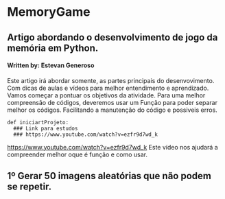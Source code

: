# MemoryGame
## Artigo abordando o desenvolvimento de jogo da memória em Python.
#### Written by: Estevan Generoso

Este artigo irá abordar somente, as partes principais do desenvovimento. Com dicas de aulas e vídeos para melhor entendimento e aprendizado.
Vamos começar a pontuar os objetivos da atividade.
Para uma melhor compreensão de códigos, deveremos usar um Função para poder separar melhor os códigos. Facilitando a manutenção do código e possiveis erros.

`````
def iniciartProjeto:
  ### Link para estudos
  ### https://www.youtube.com/watch?v=ezfr9d7wd_k
`````
https://www.youtube.com/watch?v=ezfr9d7wd_k
Este vídeo nos ajudará a compreender melhor oque é função e como usar.


1º Gerar 50 imagens aleatórias que não podem se repetir.
---
